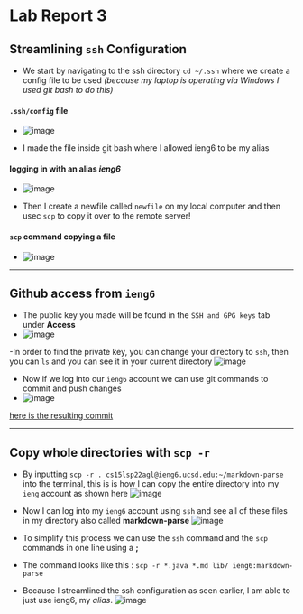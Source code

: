 # **Lab Report 3**

## Streamlining `ssh` Configuration   
- We start by navigating to the ssh directory `cd ~/.ssh` where we create a config file to be used
*(because my laptop is operating via Windows I used git bash to do this)*
#### `.ssh/config` file
- ![image](https://user-images.githubusercontent.com/100736576/167277434-11a1cd33-fadd-4dd9-8c16-facf49fd06c4.png)

- I made the file inside git bash where I allowed ieng6 to be my alias 
#### logging in with an alias *ieng6*
-  ![image](https://user-images.githubusercontent.com/100736576/167277551-a966e257-7917-4fd7-9026-d182d0f51d41.png)

- Then I create a newfile called `newfile` on my local computer and then usec `scp` to copy it over to the remote server!
#### `scp` command copying a file 
- ![image](https://user-images.githubusercontent.com/100736576/167278602-75531f4d-e7a5-479b-bde0-a663cd187e85.png)

***
## Github access from `ieng6`

- The public key you made will be found in the `SSH and GPG keys` tab under **Access**
- ![image](https://user-images.githubusercontent.com/100736576/167279559-be68c1a5-80f4-4eea-b52a-a9a915e6f85e.png)

-In order to find the private key, you can change your directory to `ssh`, then you can `ls` and you can see it in your current directory
![image](https://user-images.githubusercontent.com/100736576/168501168-29e5c292-f6db-4cad-915c-cdc2ed47110e.png)

- Now if we log into our `ieng6` account we can use git commands to commit and push changes
- ![image](https://user-images.githubusercontent.com/100736576/168508447-9e0c52b2-807e-4bdf-8da2-9530f675942e.png)



[here is the resulting commit](https://github.com/celesteck/cse15l-lab-reports/commit/6ec3b257a20aa2e110317f707f897f6cd6124ad2)

***
## Copy whole directories with `scp -r`

- By inputting `scp -r . cs15lsp22agl@ieng6.ucsd.edu:~/markdown-parse` into the terminal, this is is how I can copy the entire directory into my `ieng` account as shown here
 ![image](https://user-images.githubusercontent.com/100736576/167313026-26387b62-2874-4526-b557-2ba549ded236.png)
- Now I can log into my `ieng6` account using `ssh` and see all of these files in my directory also called **markdown-parse**
![image](https://user-images.githubusercontent.com/100736576/167313625-4c937f5d-85a9-479a-a1f0-03e973bb1f09.png)

- To simplify this process we can use the `ssh` command and the `scp` commands in one line using a **;**
- The command looks like this : `scp -r *.java *.md lib/ ieng6:markdown-parse`
- Because I streamlined the ssh configuration as seen earlier, I am able to just use ieng6, my *alias*.
![image](https://user-images.githubusercontent.com/100736576/167313903-b3bfdc5f-261c-45a3-ae43-38375135f255.png)




